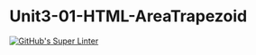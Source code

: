# Unit3-01-HTML-AreaTrapezoid
[![GitHub's Super Linter](https://github.com/ICS20-Programming-JulienL/Unit3-01-HTML-AreaTrapezoid/workflows/GitHub's%20Super%20Linter/badge.svg)](https://github.com/ICS20-Programming-JulienL/Unit3-01-HTML-AreaTrapezoid/actions)